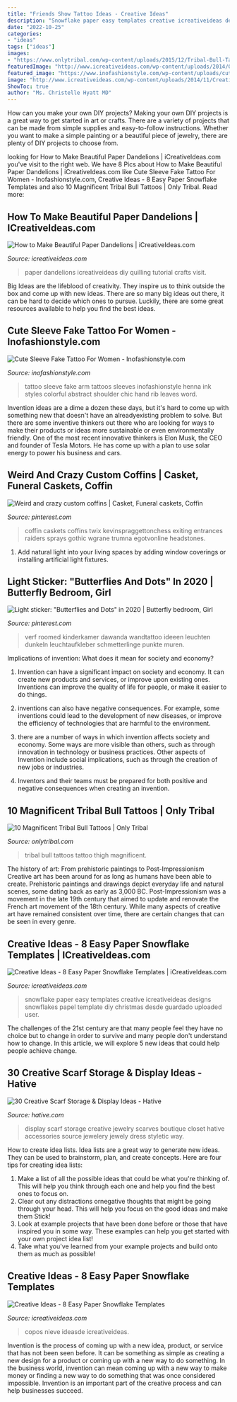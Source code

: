 ```yaml
---
title: "Friends Show Tattoo Ideas - Creative Ideas"
description: "Snowflake paper easy templates creative icreativeideas designs snowflakes papel template diy christmas desde guardado uploaded user"
date: "2022-10-25"
categories:
- "ideas"
tags: ["ideas"]
images:
- "https://www.onlytribal.com/wp-content/uploads/2015/12/Tribal-Bull-Tattoo-Pictures.jpg"
featuredImage: "http://www.icreativeideas.com/wp-content/uploads/2014/05/How-to-Make-Beautiful-Paper-Dandelions-1.jpg?ed7071"
featured_image: "https://www.inofashionstyle.com/wp-content/uploads/cute-sleeve-fake-tattoo-for-women.jpg"
image: "http://www.icreativeideas.com/wp-content/uploads/2014/11/Creative-Ideas-8-Easy-Paper-Snowflake-Templates-5.jpg?ed7071"
ShowToc: true
author: "Ms. Christelle Hyatt MD"
---
```



How can you make your own DIY projects?
Making your own DIY projects is a great way to get started in art or crafts. There are a variety of projects that can be made from simple supplies and easy-to-follow instructions. Whether you want to make a simple painting or a beautiful piece of jewelry, there are plenty of DIY projects to choose from.

	

		
looking for How to Make Beautiful Paper Dandelions | iCreativeIdeas.com you've visit to the right web. We have 8 Pics about How to Make Beautiful Paper Dandelions | iCreativeIdeas.com like Cute Sleeve Fake Tattoo For Women - Inofashionstyle.com, Creative Ideas - 8 Easy Paper Snowflake Templates and also 10 Magnificent Tribal Bull Tattoos | Only Tribal. Read more:
		
    
## How To Make Beautiful Paper Dandelions | ICreativeIdeas.com

<img loading=lazy src="http://www.icreativeideas.com/wp-content/uploads/2014/05/How-to-Make-Beautiful-Paper-Dandelions-1.jpg?ed7071" onerror="this.onerror=null;this.src='https://tse1.mm.bing.net/th?id=OIP.mfuT3osWK5eg8AO8P2BSoQHaFj&amp;pid=15.1';" alt="How to Make Beautiful Paper Dandelions | iCreativeIdeas.com">

_Source: icreativeideas.com_

>paper dandelions icreativeideas diy quilling tutorial crafts visit. 

	

Big Ideas are the lifeblood of creativity. They inspire us to think outside the box and come up with new ideas. There are so many big ideas out there, it can be hard to decide which ones to pursue. Luckily, there are some great resources available to help you find the best ideas.

    
## Cute Sleeve Fake Tattoo For Women - Inofashionstyle.com

<img loading=lazy src="https://www.inofashionstyle.com/wp-content/uploads/cute-sleeve-fake-tattoo-for-women.jpg" onerror="this.onerror=null;this.src='https://tse4.mm.bing.net/th?id=OIP.0CiTXkTQv62ba19RiUWJwAHaJ4&amp;pid=15.1';" alt="Cute Sleeve Fake Tattoo For Women - Inofashionstyle.com">

_Source: inofashionstyle.com_

>tattoo sleeve fake arm tattoos sleeves inofashionstyle henna ink styles colorful abstract shoulder chic hand rib leaves word. 

	

Invention ideas are a dime a dozen these days, but it's hard to come up with something new that doesn't have an alreadyexisting problem to solve. But there are some inventive thinkers out there who are looking for ways to make their products or ideas more sustainable or even environmentally friendly. One of the most recent innovative thinkers is Elon Musk, the CEO and founder of Tesla Motors. He has come up with a plan to use solar energy to power his business and cars.

    
## Weird And Crazy Custom Coffins | Casket, Funeral Caskets, Coffin

<img loading=lazy src="https://i.pinimg.com/736x/4a/5f/c9/4a5fc979effb1925357d2e4e730775b1--funeral-ideas-casket.jpg" onerror="this.onerror=null;this.src='https://tse3.mm.bing.net/th?id=OIP.rV6Lt6DQ6b9LySzwk_vgMAHaMx&amp;pid=15.1';" alt="Weird and crazy custom coffins | Casket, Funeral caskets, Coffin">

_Source: pinterest.com_

>coffin caskets coffins twix kevinspraggettonchess exiting entrances raiders sprays gothic wgrane trumna egotvonline headstones. 

	

1. Add natural light into your living spaces by adding window coverings or installing artificial light fixtures.

    
## Light Sticker: &quot;Butterflies And Dots&quot; In 2020 | Butterfly Bedroom, Girl

<img loading=lazy src="https://i.pinimg.com/736x/aa/c1/e8/aac1e8f93925a1053db0d094bf3fa424.jpg" onerror="this.onerror=null;this.src='https://tse1.mm.bing.net/th?id=OIP.RCQeIH4CwMv2KdESAp_jxQHaHa&amp;pid=15.1';" alt="Light sticker: &quot;Butterflies and Dots&quot; in 2020 | Butterfly bedroom, Girl">

_Source: pinterest.com_

>verf roomed kinderkamer dawanda wandtattoo ideeen leuchten dunkeln leuchtaufkleber schmetterlinge punkte muren. 

	

Implications of invention: What does it mean for society and economy?
1. Invention can have a significant impact on society and economy. It can create new products and services, or improve upon existing ones. Inventions can improve the quality of life for people, or make it easier to do things.
2. inventions can also have negative consequences. For example, some inventions could lead to the development of new diseases, or improve the efficiency of technologies that are harmful to the environment.

3. there are a number of ways in which invention affects society and economy. Some ways are more visible than others, such as through innovation in technology or business practices. Other aspects of Invention include social implications, such as through the creation of new jobs or industries.

4. Inventors and their teams must be prepared for both positive and negative consequences when creating an invention.

    
## 10 Magnificent Tribal Bull Tattoos | Only Tribal

<img loading=lazy src="https://www.onlytribal.com/wp-content/uploads/2015/12/Tribal-Bull-Tattoo-Pictures.jpg" onerror="this.onerror=null;this.src='https://tse4.mm.bing.net/th?id=OIP.X87W2fsMdATRJicyfy3A7wHaJ4&amp;pid=15.1';" alt="10 Magnificent Tribal Bull Tattoos | Only Tribal">

_Source: onlytribal.com_

>tribal bull tattoos tattoo thigh magnificent. 

	

The history of art: From prehistoric paintings to Post-Impressionism
Creative art has been around for as long as humans have been able to create. Prehistoric paintings and drawings depict everyday life and natural scenes, some dating back as early as 3,000 BC. Post-Impressionism was a movement in the late 19th century that aimed to update and renovate the French art movement of the 18th century. While many aspects of creative art have remained consistent over time, there are certain changes that can be seen in every genre.

    
## Creative Ideas - 8 Easy Paper Snowflake Templates | ICreativeIdeas.com

<img loading=lazy src="http://www.icreativeideas.com/wp-content/uploads/2014/11/Creative-Ideas-8-Easy-Paper-Snowflake-Templates-5.jpg?ed7071" onerror="this.onerror=null;this.src='https://tse4.mm.bing.net/th?id=OIP.gL6FNBMDdtXQ8u46lhlwGAHaL5&amp;pid=15.1';" alt="Creative Ideas - 8 Easy Paper Snowflake Templates | iCreativeIdeas.com">

_Source: icreativeideas.com_

>snowflake paper easy templates creative icreativeideas designs snowflakes papel template diy christmas desde guardado uploaded user. 

	

The challenges of the 21st century are that many people feel they have no choice but to change in order to survive and many people don't understand how to change. In this article, we will explore 5 new ideas that could help people achieve change.

    
## 30 Creative Scarf Storage &amp; Display Ideas - Hative

<img loading=lazy src="https://hative.com/wp-content/uploads/2015/03/scarf-storage-ideas/29-creative-scarf-storage-and-display-ideas.jpg" onerror="this.onerror=null;this.src='https://tse2.mm.bing.net/th?id=OIP.9T2XyBj6h6HcDNLCGOAUZAHaMY&amp;pid=15.1';" alt="30 Creative Scarf Storage &amp; Display Ideas - Hative">

_Source: hative.com_

>display scarf storage creative jewelry scarves boutique closet hative accessories source jewelery jewely dress styletic way. 

	

How to create idea lists.
Idea lists are a great way to generate new ideas. They can be used to brainstorm, plan, and create concepts. Here are four tips for creating idea lists:
1. Make a list of all the possible ideas that could be what you're thinking of. This will help you think through each one and help you find the best ones to focus on.
2. Clear out any distractions ornegative thoughts that might be going through your head. This will help you focus on the good ideas and make them Stick!
3. Look at example projects that have been done before or those that have inspired you in some way. These examples can help you get started with your own project idea list!
4. Take what you've learned from your example projects and build onto them as much as possible!

    
## Creative Ideas - 8 Easy Paper Snowflake Templates

<img loading=lazy src="https://www.icreativeideas.com/wp-content/uploads/2014/11/Creative-Ideas-8-Easy-Paper-Snowflake-Templates-7.jpg" onerror="this.onerror=null;this.src='https://tse4.mm.bing.net/th?id=OIP.elTzI2Y_Z0kbmrwRfecMeQHaMS&amp;pid=15.1';" alt="Creative Ideas - 8 Easy Paper Snowflake Templates">

_Source: icreativeideas.com_

>copos nieve ideasde icreativeideas. 

	

Invention is the process of coming up with a new idea, product, or service that has not been seen before. It can be something as simple as creating a new design for a product or coming up with a new way to do something. In the business world, invention can mean coming up with a new way to make money or finding a new way to do something that was once considered impossible. Invention is an important part of the creative process and can help businesses succeed.


